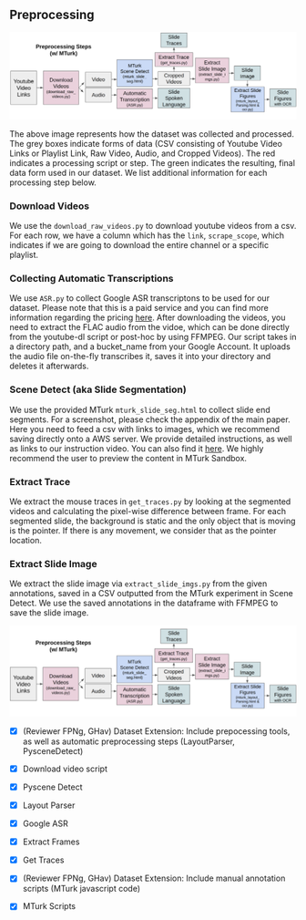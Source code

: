 ## Preprocessing

![](/images/preproc_mturk_1.png)

The above image represents how the dataset was collected and processed. The grey boxes indicate forms of data (CSV consisting of Youtube Video Links or Playlist Link, Raw Video, Audio, and Cropped Videos). The red indicates a processing script or step. The green indicates the resulting, final data form used in our dataset. We list additional information for each processing step below.


### Download Videos 

We use the `download_raw_videos.py` to download youtube videos from a csv. For each row, we have a column which has the `link`, `scrape_scope`, which indicates if we are going to download the entire channel or a specific playlist. 

### Collecting Automatic Transcriptions
We use `ASR.py` to collect Google ASR transcriptons to be used for our dataset. Please note that this is a paid service and you can find more information regarding the pricing [here](https://cloud.google.com/speech-to-text/pricing). After downloading the videos, you need to extract the FLAC audio from the vidoe, which can be done directly from the youtube-dl script or post-hoc by using FFMPEG. Our script takes in a directory path, and a bucket_name from your Google Account. It uploads the audio file on-the-fly transcribes it, saves it into your directory and deletes it afterwards. 

### Scene Detect (aka Slide Segmentation)
We use the provided MTurk `mturk_slide_seg.html` to collect slide end segments. For a screenshot, please check the appendix of the main paper. Here you need to feed a csv with links to images, which we recommend saving directly onto a AWS server. We provide detailed instructions, as well as links to our instruction video. You can also find it [here](https://youtu.be/LEKoAzU_kjM). We highly recommend the user to preview the content in MTurk Sandbox.

### Extract Trace
We extract the mouse traces in `get_traces.py` by looking at the segmented videos and calculating the pixel-wise difference between frame. For each segmented slide, the background is static and the only object that is moving is the pointer. If there is any movement, we consider that as the pointer location.

### Extract Slide Image
We extract the slide image via `extract_slide_imgs.py` from the given annotations, saved in a CSV outputted from the MTurk experiment in Scene Detect. We use the saved annotations in the dataframe with FFMPEG to save the slide image.




![](/images/preproc_auto_1.png)


- [x] (Reviewer FPNg, GHav) Dataset Extension: Include prepocessing tools, as well as automatic preprocessing steps (LayoutParser, PysceneDetect)
- [x] Download video script
- [x] Pyscene Detect 
- [x] Layout Parser
- [x] Google ASR
- [x] Extract Frames
- [x] Get Traces


- [x] (Reviewer FPNg, GHav) Dataset Extension: Include manual annotation scripts (MTurk javascript code)
- [x] MTurk Scripts


